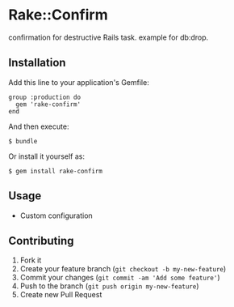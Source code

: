 # Rake::Confirm

 confirmation for destructive Rails task. example for db:drop.

## Installation

Add this line to your application's Gemfile:

    group :production do
      gem 'rake-confirm'
    end

And then execute:

    $ bundle

Or install it yourself as:

    $ gem install rake-confirm

## Usage

 * Custom configuration

## Contributing

1. Fork it
2. Create your feature branch (`git checkout -b my-new-feature`)
3. Commit your changes (`git commit -am 'Add some feature'`)
4. Push to the branch (`git push origin my-new-feature`)
5. Create new Pull Request
